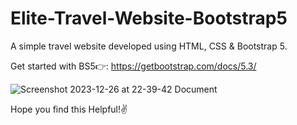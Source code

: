 # Elite-Travel-Website-Bootstrap5
A simple travel website developed using HTML, CSS &amp; Bootstrap 5.

Get started with BS5👉: https://getbootstrap.com/docs/5.3/

![Screenshot 2023-12-26 at 22-39-42 Document](https://github.com/Vijayasaran-VJVS/Elite-Travel-Website-Bootstrap5/assets/117149477/7f5112f9-7695-4c38-9e3e-1bc6c4efd0ae)

Hope you find this Helpful!✌️
